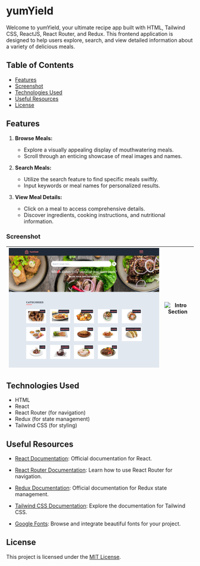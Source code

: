 # yumYield

Welcome to yumYield, your ultimate recipe app built with HTML, Tailwind CSS, ReactJS, React Router, and Redux. This frontend application is designed to help users explore, search, and view detailed information about a variety of delicious meals.

## Table of Contents

- [Features](#features)
- [Screenshot](#Screenshot)
- [Technologies Used](#technologies-used)
- [Useful Resources](#useful-resources)
- [License](#license)

## Features

1. **Browse Meals:**

   - Explore a visually appealing display of mouthwatering meals.
   - Scroll through an enticing showcase of meal images and names.

1. **Search Meals:**

   - Utilize the search feature to find specific meals swiftly.
   - Input keywords or meal names for personalized results.

1. **View Meal Details:**
   - Click on a meal to access comprehensive details.
   - Discover ingredients, cooking instructions, and nutritional information.

### Screenshot

| ![Intro Section](src/images/desktop-screenshot.png) | ![Intro Section](src/images/mobile-screenshot.png) |
| --------------------------------------------------- | -------------------------------------------------- |

## Technologies Used

- HTML
- React
- React Router (for navigation)
- Redux (for state management)
- Tailwind CSS (for styling)

## Useful Resources

- [React Documentation](https://react.dev/): Official documentation for React.

- [React Router Documentation](https://reactrouter.com/en/6.20.1): Learn how to use React Router for navigation.

- [Redux Documentation](https://redux.js.org/introduction/getting-started): Official documentation for Redux state management.

- [Tailwind CSS Documentation](https://tailwindcss.com/docs): Explore the documentation for Tailwind CSS.

- [Google Fonts](https://fonts.google.com/): Browse and integrate beautiful fonts for your project.

## License

This project is licensed under the [MIT License](LICENSE).
